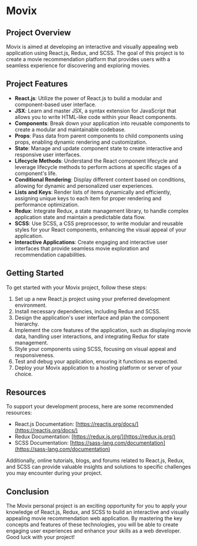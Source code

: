 # Movix

## Project Overview

Movix is aimed at developing an interactive and visually appealing web application using React.js, Redux, and SCSS. The goal of this project is to create a movie recommendation platform that provides users with a seamless experience for discovering and exploring movies.

## Project Features

- **React.js**: Utilize the power of React.js to build a modular and component-based user interface.
- **JSX**: Learn and master JSX, a syntax extension for JavaScript that allows you to write HTML-like code within your React components.
- **Components**: Break down your application into reusable components to create a modular and maintainable codebase.
- **Props**: Pass data from parent components to child components using props, enabling dynamic rendering and customization.
- **State**: Manage and update component state to create interactive and responsive user interfaces.
- **Lifecycle Methods**: Understand the React component lifecycle and leverage lifecycle methods to perform actions at specific stages of a component's life.
- **Conditional Rendering**: Display different content based on conditions, allowing for dynamic and personalized user experiences.
- **Lists and Keys**: Render lists of items dynamically and efficiently, assigning unique keys to each item for proper rendering and performance optimization.
- **Redux**: Integrate Redux, a state management library, to handle complex application state and maintain a predictable data flow.
- **SCSS**: Use SCSS, a CSS preprocessor, to write modular and reusable styles for your React components, enhancing the visual appeal of your application.
- **Interactive Applications**: Create engaging and interactive user interfaces that provide seamless movie exploration and recommendation capabilities.

## Getting Started

To get started with your Movix project, follow these steps:

1. Set up a new React.js project using your preferred development environment.
2. Install necessary dependencies, including Redux and SCSS.
3. Design the application's user interface and plan the component hierarchy.
4. Implement the core features of the application, such as displaying movie data, handling user interactions, and integrating Redux for state management.
5. Style your components using SCSS, focusing on visual appeal and responsiveness.
6. Test and debug your application, ensuring it functions as expected.
7. Deploy your Movix application to a hosting platform or server of your choice.

## Resources

To support your development process, here are some recommended resources:

- React.js Documentation: [https://reactjs.org/docs/](https://reactjs.org/docs/)
- Redux Documentation: [https://redux.js.org/](https://redux.js.org/)
- SCSS Documentation: [https://sass-lang.com/documentation](https://sass-lang.com/documentation)

Additionally, online tutorials, blogs, and forums related to React.js, Redux, and SCSS can provide valuable insights and solutions to specific challenges you may encounter during your project.

## Conclusion

The Movix personal project is an exciting opportunity for you to apply your knowledge of React.js, Redux, and SCSS to build an interactive and visually appealing movie recommendation web application. By mastering the key concepts and features of these technologies, you will be able to create engaging user experiences and enhance your skills as a web developer. Good luck with your project!
